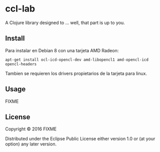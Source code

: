 # ccl-lab

A Clojure library designed to ... well, that part is up to you.

## Install

Para instalar en Debian 8 con una tarjeta AMD Radeon:

`apt-get install ocl-icd-opencl-dev amd-libopencl1 amd-opencl-icd  opencl-headers`

Tambien se requieren los drivers propietarios de la tarjeta para linux.

## Usage

FIXME

## License

Copyright © 2016 FIXME

Distributed under the Eclipse Public License either version 1.0 or (at
your option) any later version.
